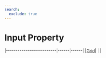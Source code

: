 ```yaml
---
search:
  exclude: true
---
```


<h1 class="heading"><span class="name">Input Property</span></h1>

|--------------------------|------|------|
|[Grid](../objects/grid.md)|&nbsp;|&nbsp;|
